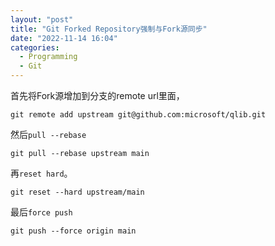 ```yaml
---
layout: "post"
title: "Git Forked Repository强制与Fork源同步"
date: "2022-11-14 16:04"
categories:
  - Programming
  - Git
---
```


首先将Fork源增加到分支的remote url里面，
```
git remote add upstream git@github.com:microsoft/qlib.git
```
然后`pull --rebase`
```
git pull --rebase upstream main
```
再`reset hard`。
```
git reset --hard upstream/main
```
最后`force push`
```
git push --force origin main
```

